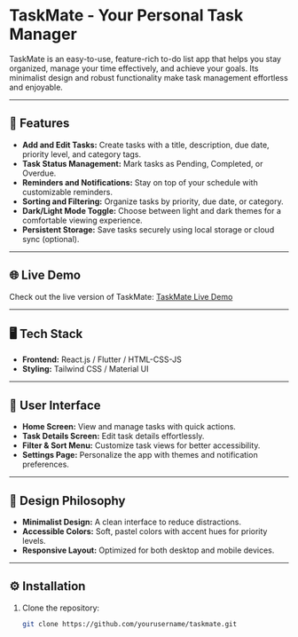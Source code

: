 # TaskMate - Your Personal Task Manager

TaskMate is an easy-to-use, feature-rich to-do list app that helps you stay organized, manage your time effectively, and achieve your goals. Its minimalist design and robust functionality make task management effortless and enjoyable.

---

## 🚀 Features
- **Add and Edit Tasks:** Create tasks with a title, description, due date, priority level, and category tags.
- **Task Status Management:** Mark tasks as Pending, Completed, or Overdue.
- **Reminders and Notifications:** Stay on top of your schedule with customizable reminders.
- **Sorting and Filtering:** Organize tasks by priority, due date, or category.
- **Dark/Light Mode Toggle:** Choose between light and dark themes for a comfortable viewing experience.
- **Persistent Storage:** Save tasks securely using local storage or cloud sync (optional).

---

## 🌐 Live Demo

Check out the live version of TaskMate: [TaskMate Live Demo](https://fascinating-kheer-21c8dd.netlify.app/)

---

## 🖥️ Tech Stack
- **Frontend:** React.js / Flutter / HTML-CSS-JS
- **Styling:** Tailwind CSS / Material UI


---

## 📱 User Interface
- **Home Screen:** View and manage tasks with quick actions.
- **Task Details Screen:** Edit task details effortlessly.
- **Filter & Sort Menu:** Customize task views for better accessibility.
- **Settings Page:** Personalize the app with themes and notification preferences.

---

## 🎨 Design Philosophy
- **Minimalist Design:** A clean interface to reduce distractions.
- **Accessible Colors:** Soft, pastel colors with accent hues for priority levels.
- **Responsive Layout:** Optimized for both desktop and mobile devices.

---

## ⚙️ Installation

1. Clone the repository:
   ```bash
   git clone https://github.com/yourusername/taskmate.git
